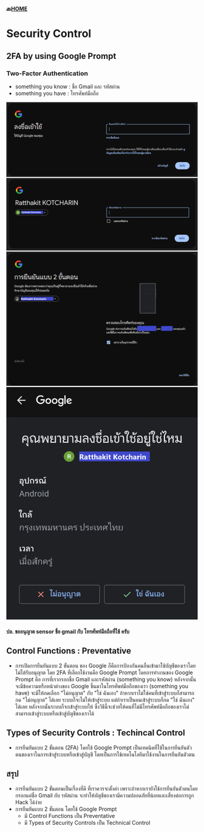 **🔙[HOME](README.md)**

# Security Control

## 2FA by using Google Prompt
### Two-Factor Authentication
- something you know : ชื่อ Gmail และ รหัสผ่าน
- something you have : โทรศัพท์มือถือ

![Mail Name](/img/security-control/mail-name.PNG)
![Mail Password](/img/security-control/mail-password.PNG)
![Mail 2FA](/img/security-control/mail-2FA.PNG)
![Mail 2FA](/img/security-control/mail-verify.png)
#### ปล. ขออนุญาต sensor ชื่อ gmail กับ โทรศัพท์มือถือที่ใช้ ครับ

## Control Functions : Preventative
- การเปิดการยืนยันแบบ 2 ขั้นตอน ของ Google ก็คือการป้องกันคนอื่นเข้ามาใช้บัญชีของเราโดยไม่ได้รับอนุญาต โดย 2FA ที่เลือกใช้งานคือ Google Prompt โดยการทำงานของ Google Prompt คือ การที่เรากรอกชื่อ Gmail และรหัสผ่าน (something you know) หลังจากนั้นจะมีข้อความหรือหน้าต่างของ Google ขึ้นมาในโทรศัพท์มือถือของเรา (something you have) จะมีให้กดเลือก "ไม่อนุญาต" กับ "ใช่ ฉันเอง" ถ้าหากเราไม่ใช่คนที่เข้าสู่ระบบก็สามารถกด "ไม่อนุญาต" ได้เลย ระบบก็จะไม่ให้เข้าสู่ระบบ แต่ถ้าเราเป็นคนเข้าสู่ระบบก็กด "ใช่ ฉันเอง" ได้เลย หลังจากนั้นระบบก็จะเข้าสู่ระบบให้ ซึ่งวิธีนี้จะช่วยให้คนที่ไม่มีโทรศัพท์มือถือของเราไม่สามารถเข้าสู่ระบบหรือเข้าสู่บัญชีของเราได้

## Types of Security Controls : Techincal Control
- การยืนยันแบบ 2 ขั้นตอน (2FA) โดยใช้ Google Prompt เป็นเทคนิคที่ใช้ในการยืนยันตัวตนของเราในการเข้าสู่ระบบหรือเข้าสู่บัญชี โดยเป็นการใช้เทคโนโลยีมาใช้งานในการยืนยันตัวตน

## สรุป
- การยืนยันแบบ 2 ขั้นตอนเป็นเรื่องที่ดี ที่เราควรจะตั้งค่า เพราะถ้าหากเรายังใช้การยืนยันตัวตนโดยกรอกแค่ชื่อ Gmail กับ รหัสผ่าน จะทำให้บัญชีของเรามีความปลอดภัยที่น้อยและเสี่ยงต่อการถูก Hack ได้ง่าย
- การยืนยันแบบ 2 ขั้นตอน โดยใช้ Google Prompt
  - มี Control Functions เป็น Preventative 
  - มี Types of Security Controls เป็น Technical Control
